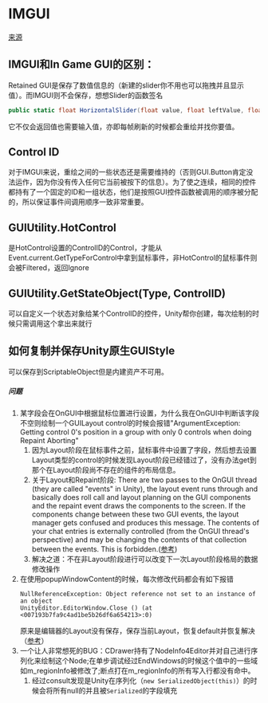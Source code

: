# IMGUI

[来源](https://blog.unity.com/technology/going-deep-with-imgui-and-editor-customization)

## IMGUI和In Game GUI的区别：
   Retained GUI是保存了数值信息的（新建的slider你不用也可以拖拽并且显示值）。而IMGUI则不会保存，想想Slider的函数签名
   ```csharp
   public static float HorizontalSlider(float value, float leftValue, float rightValue, params GUILayoutOption[] options);
   ```
   它不仅会返回值也需要输入值，亦即每帧刷新的时候都会重绘并找你要值。

## Control ID
对于IMGUI来说，重绘之间的一些状态还是需要维持的（否则GUI.Button肯定没法运作，因为你没有传入任何它当前被按下的信息）。为了使之连续，相同的控件都持有了一个固定的ID和一组状态，他们是按照GUI控件函数被调用的顺序被分配的，所以保证事件间调用顺序一致非常重要。

## GUIUtility.HotControl
是HotControl设置的ControlID的Control，才能从Event.current.GetTypeForControl中拿到鼠标事件，非HotControl的鼠标事件则会被Filtered，返回Ignore

## GUIUtility.GetStateObject(Type, ControlID)
可以自定义一个状态对象给某个ControlID的控件，Unity帮你创建，每次绘制的时候只需调用这个拿出来就行    

## 如何复制并保存Unity原生GUIStyle
可以保存到ScriptableObject但是内建资产不可用。

##### 问题
1. 某字段会在OnGUI中根据鼠标位置进行设置，为什么我在OnGUI中判断该字段不空则绘制一个GUILayout control的时候会报错"ArgumentException: Getting control 0's position in a group with only 0 controls when doing Repaint Aborting"
   1. 因为Layout阶段在鼠标事件之前，鼠标事件中设置了字段，然后想去设置Layout类型的control的时候发现Layout阶段已经错过了，没有办法get到那个在Layout阶段尚不存在的组件的布局信息。
   2. 关于Layout和Repaint阶段:
   There are two passes to the OnGUI thread (they are called "events" in Unity), the layout event runs through and basically does roll call and layout planning on the GUI components and the repaint event draws the components to the screen. If the components change between these two GUI events, the layout manager gets confused and produces this message. The contents of your chat entries is externally controlled (from the OnGUI thread's perspective) and may be changing the contents of that collection between the events. This is forbidden.([参考](https://answers.unity.com/questions/17718/argumentexception-getting-control-2s-position-in-a.html))
   3. 解决之道：不在非Layout阶段进行可以改变下一次Layout阶段格局的数据修改操作
2. 在使用popupWindowContent的时候，每次修改代码都会有如下报错
   ```
   NullReferenceException: Object reference not set to an instance of an object
   UnityEditor.EditorWindow.Close () (at <007193b7fa9c4ad1be5b26df6a654213>:0)
   ```
   原来是编辑器的Layout没有保存，保存当前Layout，恢复default并恢复解决（[参考](https://forum.unity.com/threads/unity-editor-null-reference-exception.985474/)）
3. 一个让人非常想死的BUG：CDrawer持有了NodeInfo4Editor并对自己进行序列化来绘制这个Node;在单步调试经过EndWindows的时候这个值中的一些域如m_regionInfo被修改了;断点打在m_regionInfo的所有写入行都没有命中。   
   1. 经过consult发现是Unity在序列化（`new SerializedObject(this)`）的时候会将所有null的并且被`Serialized`的字段填充
